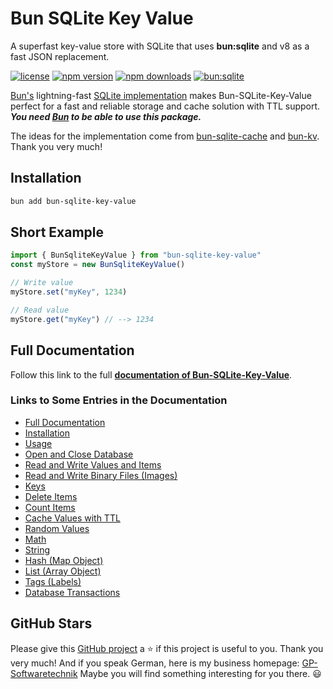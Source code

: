 # Bun SQLite Key Value

A superfast key-value store with SQLite that uses **bun:sqlite** 
and v8 as a fast JSON replacement.

[![license](https://img.shields.io/badge/license-MIT-brightgreen)](LICENSE)
[![npm version](https://img.shields.io/npm/v/bun-sqlite-key-value.svg)](https://www.npmjs.com/package/bun-sqlite-key-value)
[![npm downloads](https://img.shields.io/npm/dw/bun-sqlite-key-value)](https://www.npmjs.com/package/bun-sqlite-key-value)
[![bun:sqlite](https://img.shields.io/badge/bun-%3Asqlite-044a64?style=flat&logo=Bun&logoColor=f6dece&link=https%3A%2F%2Fbun.sh%2Fdocs%2Fapi%2Fsqlite
)](https://bun.sh/docs/api/sqlite)

[Bun's](https://bun.sh/) lightning-fast 
[SQLite implementation](https://bun.sh/docs/api/sqlite) makes Bun-SQLite-Key-Value 
perfect for a fast and reliable storage and cache solution with TTL support.
***You need [Bun](https://bun.sh/) to be able to use this package.***

The ideas for the implementation come from 
[bun-sqlite-cache](https://github.com/notskamr/bun-sqlite-cache) and 
[bun-kv](https://github.com/kirill-dev-pro/bun-kv). Thank you very much!

## Installation

```bash
bun add bun-sqlite-key-value
```

## Short Example 

```typescript
import { BunSqliteKeyValue } from "bun-sqlite-key-value"
const myStore = new BunSqliteKeyValue()

// Write value
myStore.set("myKey", 1234)

// Read value
myStore.get("myKey") // --> 1234
```

## Full Documentation

Follow this link to the full 
[**documentation of Bun-SQLite-Key-Value**](https://gerold-penz.github.io/bun-sqlite-key-value/).


### Links to Some Entries in the Documentation

- [Full Documentation](https://gerold-penz.github.io/bun-sqlite-key-value/)
- [Installation](https://gerold-penz.github.io/bun-sqlite-key-value/installation/)
- [Usage](https://gerold-penz.github.io/bun-sqlite-key-value/usage/)
- [Open and Close Database](https://gerold-penz.github.io/bun-sqlite-key-value/category/database)
- [Read and Write Values and Items](https://gerold-penz.github.io/bun-sqlite-key-value/category/read-and-write)
- [Read and Write Binary Files (Images)](https://gerold-penz.github.io/bun-sqlite-key-value/read_write/read_write_binary_files_iImages)
- [Keys](https://gerold-penz.github.io/bun-sqlite-key-value/category/keys)
- [Delete Items](https://gerold-penz.github.io/bun-sqlite-key-value/category/delete-items)
- [Count Items](https://gerold-penz.github.io/bun-sqlite-key-value/category/count-items)
- [Cache Values with TTL](https://gerold-penz.github.io/bun-sqlite-key-value/ttl/)
- [Random Values](https://gerold-penz.github.io/bun-sqlite-key-value/category/random)
- [Math](https://gerold-penz.github.io/bun-sqlite-key-value/category/math)
- [String](https://gerold-penz.github.io/bun-sqlite-key-value/category/string)
- [Hash (Map Object)](https://gerold-penz.github.io/bun-sqlite-key-value/category/hash-map-object)
- [List (Array Object)](https://gerold-penz.github.io/bun-sqlite-key-value/category/list-array-object)
- [Tags (Labels)](https://gerold-penz.github.io/bun-sqlite-key-value/category/tags-labels)
- [Database Transactions](https://gerold-penz.github.io/bun-sqlite-key-value/extended_database_topics/database_transactions)


## GitHub Stars

Please give this [GitHub project](https://github.com/gerold-penz/bun-sqlite-key-value) 
a ⭐ if this project is useful to you. Thank you very much!
And if you speak German, here is my business homepage:
[GP-Softwaretechnik](https://gp-softwaretechnik.at/)
Maybe you will find something interesting for you there. 😃

